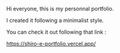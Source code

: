 Hi everyone, this is my personnal portfolio.

I created it following a minimalist style.

You can check it out following that link :

https://shiro-e-portfolio.vercel.app/
